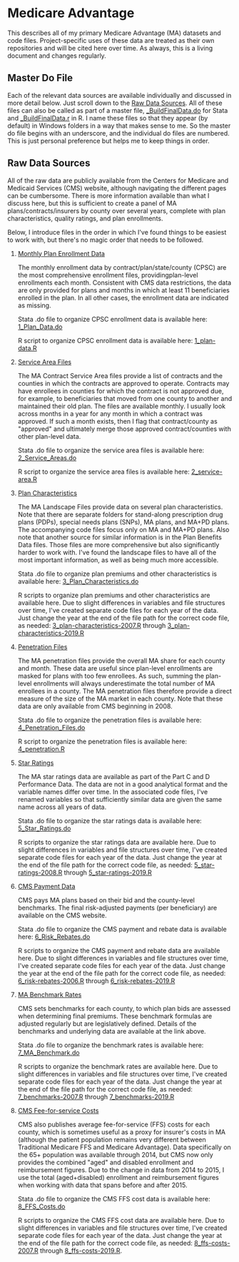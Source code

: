 # Medicare Advantage
This describes all of my primary Medicare Advantage (MA) datasets and code files. Project-specific uses of these data are treated as their own repositories and will be cited here over time. As always, this is a living document and changes regularly.

## Master Do File
Each of the relevant data sources are available individually and discussed in more detail below. Just scroll down to the [Raw Data Sources](https://github.com/imccart/Medicare-Advantage#raw-data-sources). All of these files can also be called as part of a master file, [_BuildFinalData.do](https://github.com/imccart/Medicare-Advantage/blob/master/stata_code/_BuildFinalData.do) for Stata and [_BuildFinalData.r](https://github.com/imccart/Medicare-Advantage/blob/master/R_code/_BuildFinalData.R) in R. I name these files so that they appear (by default) in Windows folders in a way that makes sense to me. So the master do file begins with an underscore, and the individual do files are numbered. This is just personal preference but helps me to keep things in order.

## Raw Data Sources
All of the raw data are publicly available from the Centers for Medicare and Medicaid Services (CMS) website, although navigating the different pages can be cumbersome. There is more information available than what I discuss here, but this is sufficient to create a panel of MA plans/contracts/insurers by county over several years, complete with plan characteristics, quality ratings, and plan enrollments.

Below, I introduce files in the order in which I've found things to be easiest to work with, but there's no magic order that needs to be followed. 

1. [Monthly Plan Enrollment Data](https://www.cms.gov/Research-Statistics-Data-and-Systems/Statistics-Trends-and-Reports/MCRAdvPartDEnrolData/Monthly-Enrollment-by-Contract-Plan-State-County.html)

   The monthly enrollment data by contract/plan/state/county (CPSC) are the most comprehensive enrollment files, providingplan-level enrollments each month. Consistent with CMS data restrictions, the data are only provided for plans and months in which at least 11 beneficiaries enrolled in the plan. In all other cases, the enrollment data are indicated as missing.
   
   Stata .do file to organize CPSC enrollment data is available here: [1_Plan_Data.do](https://github.com/imccart/Medicare-Advantage/blob/master/stata_code/1_Plan_Data.do)
   
   R script to organize CPSC enrollment data is available here: [1_plan-data.R](https://github.com/imccart/Medicare-Advantage/blob/master/R_code/1_plan-data.R)


2. [Service Area Files](https://www.cms.gov/Research-Statistics-Data-and-Systems/Statistics-Trends-and-Reports/MCRAdvPartDEnrolData/MA-Contract-Service-Area-by-State-County.html)

   The MA Contract Service Area files provide a list of contracts and the counties in which the contracts are approved to operate. Contracts may have enrollees in counties for which the contract is not approved due, for example, to beneficiaries that moved from one county to another and maintained their old plan. The files are available monthly. I usually look across months in a year for any month in which a contract was approved. If such a month exists, then I flag that contract/county as "approved" and ultimately merge those approved contract/counties with other plan-level data.
   
   Stata .do file to organize the service area files is available here: [2_Service_Areas.do](https://github.com/imccart/Medicare-Advantage/blob/master/stata_code/2_Service_Areas.do)

   R script to organize the service area files is available here: [2_service-area.R](https://github.com/imccart/Medicare-Advantage/blob/master/R_code/2_service-area.R)
   

3. [Plan Characteristics](https://www.cms.gov/Medicare/Prescription-Drug-Coverage/PrescriptionDrugCovGenIn/index)

   The MA Landscape Files provide data on several plan characteristics. Note that there are separate folders for stand-along prescription drug plans (PDPs), special needs plans (SNPs), MA plans, and MA+PD plans. The accompanying code files focus only on MA and MA+PD plans. Also note that another source for similar information is in the Plan Benefits Data files. Those files are more comprehensive but also significantly harder to work with. I've found the landscape files to have all of the most important information, as well as being much more accessible.
   
   Stata .do file to organize plan premiums and other characteristics is available here: [3_Plan_Characteristics.do](https://github.com/imccart/Medicare-Advantage/blob/master/stata_code/3_Plan_Characteristics.do)
   
   R scripts to organize plan premiums and other characteristics are available here. Due to slight differences in variables and file structures over time, I've created separate code files for each year of the data. Just change the year at the end of the file path for the correct code file, as needed: [3_plan-characteristics-2007.R](https://github.com/imccart/Medicare-Advantage/blob/master/R_code/3_plan-characteristics-2007.R) through [3_plan-characteristics-2019.R](https://github.com/imccart/Medicare-Advantage/blob/master/R_code/3_plan-characteristics-2019.R)



4. [Penetration Files](https://www.cms.gov/Research-Statistics-Data-and-Systems/Statistics-Trends-and-Reports/MCRAdvPartDEnrolData/MA-State-County-Penetration.html)

   The MA penetration files provide the overall MA share for each county and month. These data are useful since plan-level enrollments are masked for plans with too few enrollees. As such, summing the plan-level enrollments will always underestimate the total number of MA enrollees in a county. The MA penetration files therefore provide a direct measure of the size of the MA market in each county. Note that these data are only available from CMS beginning in 2008.
   
   Stata .do file to organize the penetration files is available here: [4_Penetration_Files.do](https://github.com/imccart/Medicare-Advantage/blob/master/stata_code/4_Penetration_Files.do)

   R script to organize the penetration files is available here: [4_penetration.R](https://github.com/imccart/Medicare-Advantage/blob/master/R_code/4_penetration.R)

   
5. [Star Ratings](https://www.cms.gov/medicare/prescription-drug-coverage/prescriptiondrugcovgenin/performancedata.html)

   The MA star ratings data are available as part of the Part C and D Performance Data. The data are not in a good analytical format and the variable names differ over time. In the associated code files, I've renamed variables so that sufficiently similar data are given the same name across all years of data.
   
   Stata .do file to organize the star ratings data is available here: [5_Star_Ratings.do](https://github.com/imccart/Medicare-Advantage/blob/master/stata_code/5_Star_Ratings.do)

   R scripts to organize the star ratings data are available here. Due to slight differences in variables and file structures over time, I've created separate code files for each year of the data. Just change the year at the end of the file path for the correct code file, as needed: [5_star-ratings-2008.R](https://github.com/imccart/Medicare-Advantage/blob/master/R_code/5_star-ratings-2008.R) through [5_star-ratings-2019.R](https://github.com/imccart/Medicare-Advantage/blob/master/R_code/5_star-ratings-2019.R)


6. [CMS Payment Data](https://www.cms.gov/Medicare/Medicare-Advantage/Plan-Payment/Plan-Payment-Data.html)

   CMS pays MA plans based on their bid and the county-level benchmarks. The final risk-adjusted payments (per beneficiary) are available on the CMS website.
   
   Stata .do file to organize the CMS payment and rebate data is available here:
   [6_Risk_Rebates.do](https://github.com/imccart/Medicare-Advantage/blob/master/stata_code/6_Risk_Rebates.do)

   R scripts to organize the CMS payment and rebate data are available here. Due to slight differences in variables and file structures over time, I've created separate code files for each year of the data. Just change the year at the end of the file path for the correct code file, as needed:
   [6_risk-rebates-2006.R](https://github.com/imccart/Medicare-Advantage/blob/master/R_code/6_risk-rebates-2006.R) through [6_risk-rebates-2019.R](https://github.com/imccart/Medicare-Advantage/blob/master/R_code/6_risk-rebates-2019.R)

   
7. [MA Benchmark Rates](https://www.cms.gov/Medicare/Health-Plans/MedicareAdvtgSpecRateStats/Ratebooks-and-Supporting-Data.html)

   CMS sets benchmarks for each county, to which plan bids are assessed when determining final premiums. These benchmark formulas are adjusted regularly but are legislatively defined. Details of the benchmarks and underlying data are available at the link above.
   
   Stata .do file to organize the benchmark rates is available here: [7_MA_Benchmark.do](https://github.com/imccart/Medicare-Advantage/blob/master/stata_code/7_MA_Benchmark.do)

   R scripts to organize the benchmark rates are available here. Due to slight differences in variables and file structures over time, I've created separate code files for each year of the data. Just change the year at the end of the file path for the correct code file, as needed: [7_benchmarks-2007.R](https://github.com/imccart/Medicare-Advantage/blob/master/R_code/7_benchmarks-2007.R) through [7_benchmarks-2019.R](https://github.com/imccart/Medicare-Advantage/blob/master/R_code/7_benchmarks-2019.R)

   
8. [CMS Fee-for-service Costs](https://www.cms.gov/Medicare/Health-Plans/MedicareAdvtgSpecRateStats/FFS-Data.html)

   CMS also publishes average fee-for-service (FFS) costs for each county, which is sometimes useful as a proxy for insurer's costs in MA (although the patient population remains very different between Traditional Medicare FFS and Medicare Advantage). Data specifically on the 65+ population was available through 2014, but CMS now only provides the combined "aged" and disabled enrollment and reimbursement figures. Due to the change in data from 2014 to 2015, I use the total (aged+disabled) enrollment and reimbursement figures when working with data that spans before and after 2015.
   
   Stata .do file to organize the CMS FFS cost data is available here:
   [8_FFS_Costs.do](https://github.com/imccart/Medicare-Advantage/blob/master/stata_code/8_FFS_Costs.do)
   
   R scripts to organize the CMS FFS cost data are available here. Due to slight differences in variables and file structures over time, I've created separate code files for each year of the data. Just change the year at the end of the file path for the correct code file, as needed:
   [8_ffs-costs-2007.R](https://github.com/imccart/Medicare-Advantage/blob/master/R_code/8_ffs-costs-2007.R) through [8_ffs-costs-2019.R](https://github.com/imccart/Medicare-Advantage/blob/master/R_code/8_ffs-costs-2019.R).